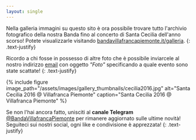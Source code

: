 ```yaml
---
layout: single
---
```

Nella galleria immagini su questo sito è ora possibile trovare tutto l'archivio fotografico della nostra Banda fino al concerto di Santa Cecilia dell'anno scorso!
Potete visualizzarle visitando [bandavillafrancapiemonte.it/galleria](/galleria).
{: .text-justify}

Ricordo a chi fosse in possesso di altre foto che è possibile inviarcele al nostro indirizzo [email](mailto:info@bandavillafrancapiemonte.it) con oggetto *"Foto"* specificando a quale evento sono state scattate!
{: .text-justify}

{% include figure image_path="/assets/images/gallery_thumbnails/cecilia2016.jpg" alt="Santa Cecilia 2016 @ Villafranca Piemonte" caption="Santa Cecilia 2016 @ Villafranca Piemonte" %}

Se non l'hai ancora fatto, unisciti al **canale Telegram** [@BandaVillafrancaPiemonte](https://t.me/BandaVillafrancaPiemonte) per rimanere aggiornato sulle ultime novità! Seguiteci sui nostri social, ogni like e condivisione è apprezzata!
{: .text-justify}